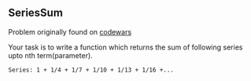 ## SeriesSum
Problem originally found on [codewars](http://www.codewars.com/)

Your task is to write a function which returns the sum of following series upto nth term(parameter).

`Series: 1 + 1/4 + 1/7 + 1/10 + 1/13 + 1/16 +...`
